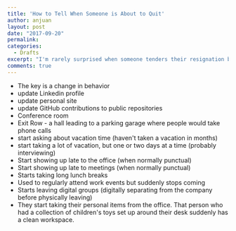 ```yaml
---
title: 'How to Tell When Someone is About to Quit'
author: anjuan
layout: post
date: "2017-09-20"
permalink:
categories:
  - Drafts
excerpt: "I'm rarely surprised when someone tenders their resignation because I've learned to recognize the signs that someone is exploring other opportunities."
comments: true
---
```


- The key is a change in behavior
- update Linkedin profile
- update personal site
- update GitHub contributions to public repositories
- Conference room
- Exit Row - a hall leading to a parking garage where people would take phone calls
- start asking about vacation time (haven't taken a vacation in months)
- start taking a lot of vacation, but one or two days at a time (probably interviewing)
- Start showing up late to the office (when normally punctual)
- Start showing up late to meetings (when normally punctual)
- Starts taking long lunch breaks
- Used to regularly attend work events but suddenly stops coming
- Starts leaving digital groups (digitally separating from the company before physically leaving)
- They start taking their personal items from the office. That person who had a collection of children's toys set up around their desk suddenly has a clean workspace.
